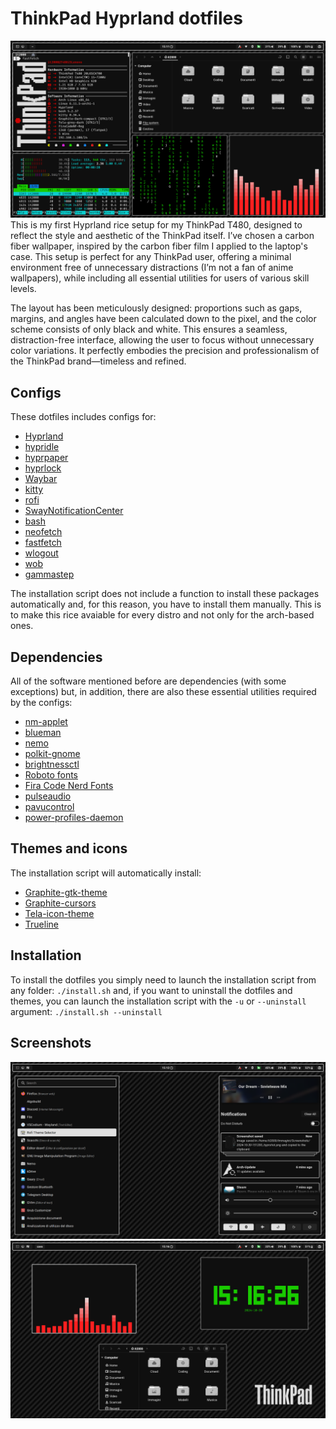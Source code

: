 # ThinkPad Hyprland dotfiles
![](screenshots/screenshot1.png)
This is my first Hyprland rice setup for my ThinkPad T480, designed to reflect the style and aesthetic of the ThinkPad itself. I’ve chosen a carbon fiber wallpaper, inspired by the carbon fiber film I applied to the laptop's case. This setup is perfect for any ThinkPad user, offering a minimal environment free of unnecessary distractions (I’m not a fan of anime wallpapers), while including all essential utilities for users of various skill levels.

The layout has been meticulously designed: proportions such as gaps, margins, and angles have been calculated down to the pixel, and the color scheme consists of only black and white. This ensures a seamless, distraction-free interface, allowing the user to focus without unnecessary color variations. It perfectly embodies the precision and professionalism of the ThinkPad brand—timeless and refined.

## Configs
These dotfiles includes configs for:
- [Hyprland](https://github.com/hyprwm/Hyprland.git)
- [hypridle](https://github.com/hyprwm/hypridle.git)
- [hyprpaper](https://github.com/hyprwm/hyprpaper.git)
- [hyprlock](https://github.com/hyprwm/hyprlock.git)
- [Waybar](https://github.com/Alexays/Waybar.git)
- [kitty](https://github.com/kovidgoyal/kitty.git)
- [rofi](https://github.com/davatorium/rofi.git)
- [SwayNotificationCenter](https://github.com/ErikReider/SwayNotificationCenter.git)
- [bash](https://github.com/bminor/bash.git)
- [neofetch](https://github.com/dylanaraps/neofetch.git)
- [fastfetch](https://github.com/fastfetch-cli/fastfetch.git)
- [wlogout](https://github.com/ArtsyMacaw/wlogout)
- [wob](https://github.com/francma/wob.git)
- [gammastep](https://gitlab.com/chinstrap/gammastep)

The installation script does not include a function to install these packages automatically and, for this reason, you have to install them manually. This is to make this rice avaiable for every distro and not only for the arch-based ones.
## Dependencies
All of the software mentioned before are dependencies (with some exceptions) but, in addition, there are also these essential utilities required by the configs:
- [nm-applet](https://github.com/pavlix/nm-applet.git)
- [blueman](https://github.com/blueman-project/blueman.git)
- [nemo](https://github.com/linuxmint/nemo.git)
- [polkit-gnome](https://gitlab.gnome.org/Archive/policykit-gnome.git)
- [brightnessctl](https://github.com/Hummer12007/brightnessctl.git)
- [Roboto fonts](https://github.com/googlefonts/roboto-2.git)
- [Fira Code Nerd Fonts](https://www.nerdfonts.com/)
- [pulseaudio](https://github.com/pulseaudio/pulseaudio)
- [pavucontrol](https://github.com/pulseaudio/pavucontrol)
- [power-profiles-daemon](https://github.com/Rongronggg9/power-profiles-daemon.git)
## Themes and icons
The installation script will automatically install:
- [Graphite-gtk-theme](https://github.com/vinceliuice/Graphite-gtk-theme.git)
- [Graphite-cursors](https://github.com/vinceliuice/Graphite-cursors.git)
- [Tela-icon-theme](https://github.com/vinceliuice/Tela-icon-theme.git)
- [Trueline](https://github.com/petobens/trueline.git)
## Installation
To install the dotfiles you simply need to launch the installation script from any folder: `./install.sh` and, if you want to uninstall the dotfiles and themes, you can launch the installation script with the `-u` or `--uninstall` argument: `./install.sh --uninstall`
## Screenshots
![](screenshots/screenshot2.png)
![](screenshots/screenshot3.png)
